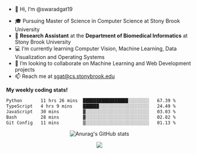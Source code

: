 - 👋 Hi, I’m @swaradgat19
<!-- - 👀 I’m interested in  -->
- 🎓 Pursuing Master of Science in Computer Science at Stony Brook University
- :microscope: **Research Assistant** at the **Department of Biomedical Informatics** at Stony Brook University 
- 💻 I’m currently learning Computer Vision, Machine Learning, Data Visualization and Operating Systems
- 💞️ I’m looking to collaborate on Machine Learning and Web Development projects 
- 📫 Reach me at sgat@cs.stonybrook.edu



<b>My weekly coding stats!</b>

<!--START_SECTION:waka-->

```txt
Python       11 hrs 26 mins  █████████████████░░░░░░░░   67.39 %
TypeScript   4 hrs 9 mins    ██████░░░░░░░░░░░░░░░░░░░   24.49 %
JavaScript   30 mins         ▓░░░░░░░░░░░░░░░░░░░░░░░░   03.03 %
Bash         28 mins         ▓░░░░░░░░░░░░░░░░░░░░░░░░   02.82 %
Git Config   11 mins         ▒░░░░░░░░░░░░░░░░░░░░░░░░   01.13 %
```

<!--END_SECTION:waka-->


<p align="center">
  <img src="https://github-readme-stats.vercel.app/api?username=swaradgat19&show_icons=true&theme=radical" alt="Anurag's GitHub stats">
</p>

<p align="center">
<img align="center" src="https://github.com/mayankchaudhary26/Cool-Readme-ideas/raw/master/data/multi-screen.gif" style="max-width: 100%; display: inline-block;" data-target="animated-image.originalImage">
</p>
<!---
swaradgat19/swaradgat19 is a ✨ special ✨ repository because its `README.md` (this file) appears on your GitHub profile.
You can click the Preview link to take a look at your changes.
--->
